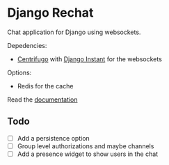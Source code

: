# Django Rechat

Chat application for Django using websockets.

Depedencies:

- [Centrifugo](https://github.com/centrifugal/centrifugo) with 
[Django Instant](https://github.com/synw/django-instant) for the websockets

Options:

- Redis for the cache

Read the [documentation](http://django-rechat.readthedocs.io/en/latest/)

## Todo

- [ ] Add a persistence option
- [ ] Group level authorizations and maybe channels
- [ ] Add a presence widget to show users in the chat
